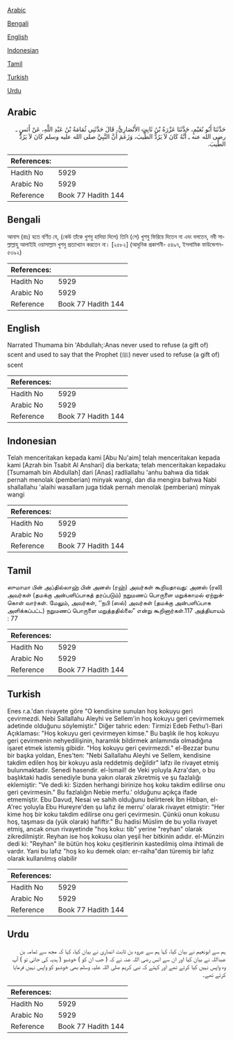 [Arabic](#arabic)

[Bengali](#bengali)

[English](#english)

[Indonesian](#indonesian)

[Tamil](#tamil)

[Turkish](#turkish)

[Urdu](#urdu)

## Arabic


<div dir="rtl" lang="ar" style={{fontSize:'larger',backgroundColor:'#f8f9fa',padding:20}}>
حَدَّثَنَا أَبُو نُعَيْمٍ، حَدَّثَنَا عَزْرَةُ بْنُ ثَابِتٍ الأَنْصَارِيُّ، قَالَ حَدَّثَنِي ثُمَامَةُ بْنُ عَبْدِ اللَّهِ، عَنْ أَنَسٍ ـ رضى الله عنه ـ أَنَّهُ كَانَ لاَ يَرُدُّ الطِّيبَ، وَزَعَمَ أَنَّ النَّبِيَّ صلى الله عليه وسلم كَانَ لاَ يَرُدُّ الطِّيبَ‏.‏
</div>
<div style={{backgroundColor:'#f8f9fa',padding:20, marginBottom: 10}}><table> <thead> <tr> <th>References:</th> <th></th> </tr> </thead> <tbody><tr><td>Hadith No</td><td>5929</td></tr><tr><td>Arabic No</td><td>5929</td></tr><tr><td>Reference</td><td>Book 77 Hadith 144</td></tr></tbody></table></div>

## Bengali


<div dir="ltr" lang="bn" style={{fontSize:'larger',backgroundColor:'#f8f9fa',padding:20}}>
আনাস (রাঃ) হতে বর্ণিত যে, (কেউ তাঁকে খুশবু হাদিয়া দিলে) তিনি (সে) খুশবু ফিরিয়ে দিতেন না এবং বলতেন, নবী সাল্লাল্লাহু আলাইহি ওয়াসাল্লাম খুশবু প্রত্যাখ্যান করতেন না। [২৫৮২] (আধুনিক প্রকাশনী- ৫৪৯৭, ইসলামিক ফাউন্ডেশন- ৫৩৯২)
</div>
<div style={{backgroundColor:'#f8f9fa',padding:20, marginBottom: 10}}><table> <thead> <tr> <th>References:</th> <th></th> </tr> </thead> <tbody><tr><td>Hadith No</td><td>5929</td></tr><tr><td>Arabic No</td><td>5929</td></tr><tr><td>Reference</td><td>Book 77 Hadith 144</td></tr></tbody></table></div>

## English


<div dir="ltr" lang="en" style={{fontSize:'larger',backgroundColor:'#f8f9fa',padding:20}}>
Narrated Thumama bin 'Abdullah;:Anas never used to refuse (a gift of) scent and used to say that the Prophet (ﷺ) never used to refuse (a gift of) scent
</div>
<div style={{backgroundColor:'#f8f9fa',padding:20, marginBottom: 10}}><table> <thead> <tr> <th>References:</th> <th></th> </tr> </thead> <tbody><tr><td>Hadith No</td><td>5929</td></tr><tr><td>Arabic No</td><td>5929</td></tr><tr><td>Reference</td><td>Book 77 Hadith 144</td></tr></tbody></table></div>

## Indonesian


<div dir="ltr" lang="id" style={{fontSize:'larger',backgroundColor:'#f8f9fa',padding:20}}>
Telah menceritakan kepada kami [Abu Nu'aim] telah menceritakan kepada kami [Azrah bin Tsabit Al Anshari] dia berkata; telah menceritakan kepadaku [Tsumamah bin Abdullah] dari [Anas] radliallahu 'anhu bahwa dia tidak pernah menolak (pemberian) minyak wangi, dan dia mengira bahwa Nabi shallallahu 'alaihi wasallam juga tidak pernah menolak (pemberian) minyak wangi
</div>
<div style={{backgroundColor:'#f8f9fa',padding:20, marginBottom: 10}}><table> <thead> <tr> <th>References:</th> <th></th> </tr> </thead> <tbody><tr><td>Hadith No</td><td>5929</td></tr><tr><td>Arabic No</td><td>5929</td></tr><tr><td>Reference</td><td>Book 77 Hadith 144</td></tr></tbody></table></div>

## Tamil


<div dir="ltr" lang="ta" style={{fontSize:'larger',backgroundColor:'#f8f9fa',padding:20}}>
ஸுமாமா பின் அப்தில்லாஹ் பின் அனஸ் (ரஹ்) அவர்கள் கூறியதாவது: அனஸ் (ரலி) அவர்கள் (தமக்கு அன்பளிப்பாகத் தரப்படும்) நறுமணப் பொருளை மறுக்காமல் ஏற்றுக்கொள் வார்கள். மேலும், அவர்கள், ‘‘நபி (ஸல்) அவர்கள் (தமக்கு அன்பளிப்பாக அளிக்கப்பட்ட) நறுமணப் பொருளை மறுத்ததில்லை” என்று கூறினார்கள்.117 அத்தியாயம் : 77
</div>
<div style={{backgroundColor:'#f8f9fa',padding:20, marginBottom: 10}}><table> <thead> <tr> <th>References:</th> <th></th> </tr> </thead> <tbody><tr><td>Hadith No</td><td>5929</td></tr><tr><td>Arabic No</td><td>5929</td></tr><tr><td>Reference</td><td>Book 77 Hadith 144</td></tr></tbody></table></div>

## Turkish


<div dir="ltr" lang="tr" style={{fontSize:'larger',backgroundColor:'#f8f9fa',padding:20}}>
Enes r.a.'dan rivayete göre "O kendisine sunulan hoş kokuyu geri çevirmezdi. Nebi Sallallahu Aleyhi ve Sellem'in hoş kokuyu geri çevirmemek adetinde olduğunu söylemiştir." Diğer tahric eden: Tirmizi Edeb Fethu'l-Bari Açıklaması: "Hoş kokuyu geri çevirmeyen kimse." Bu başlık ile hoş kokuyu geri çevirmenin nehyedilişinin, haramlık bildirmek anlamında olmadığına işaret etmek istemiş gibidir. "Hoş kokuyu geri çevirmezdi." el-Bezzar bunu bir başka yoldan, Enes'ten: "Nebi Sallallahu Aleyhi ve Sellem, kendisine takdim edilen hoş bir kokuyu asla reddetmiş değildir" lafzı ile rivayet etmiş bulunmaktadır. Senedi hasendir. el-İsmail! de Veki yoluyla Azra'dan, o bu başlıktaki hadis senediyle buna yakın olarak zikretmiş ve şu fazlalığı eklemiştir: "Ve dedi ki: Sizden herhangi birinize hoş koku takdim edilirse onu geri çevirmesin." Bu fazlalığın Nebie merfu.' olduğunu açıkça ifade etmemiştir. Ebu Davud, Nesai ve sahih olduğunu belirterek İbn Hibban, el-A'rec yoluyla Ebu Hureyre'den şu lafız ile merru' olarak rivayet etmiştir: "Her kime hoş bir koku takdim edilirse onu geri çevirmesin. Çünkü onun kokusu hoş, taşıması da (yük olarak) hafiftir." Bu hadisi Müslim de bu yolla rivayet etmiş, ancak onun rivayetinde "hoş koku: tib" yerine "reyhan" olarak zikredilmiştir. Reyhan ise hoş kokusu olan yeşil her bitkinin adıdır. el-Münzirı dedi ki: "Reyhan" ile bütün hoş koku çeşitlerinin kastedilmiş olma ihtimali de vardır. Yani bu lafız "hoş ko ku demek olan: er-raiha"dan türemiş bir lafız olarak kullanılmış olabilir
</div>
<div style={{backgroundColor:'#f8f9fa',padding:20, marginBottom: 10}}><table> <thead> <tr> <th>References:</th> <th></th> </tr> </thead> <tbody><tr><td>Hadith No</td><td>5929</td></tr><tr><td>Arabic No</td><td>5929</td></tr><tr><td>Reference</td><td>Book 77 Hadith 144</td></tr></tbody></table></div>

## Urdu


<div dir="rtl" lang="ur" style={{fontSize:'larger',backgroundColor:'#f8f9fa',padding:20}}>
ہم سے ابونعیم نے بیان کیا، کہا ہم سے عروہ بن ثابت انصاری نے بیان کیا، کہا کہ مجھ سے ثمامہ بن عبداللہ نے بیان کیا اور ان سے انس رضی اللہ عنہ نے کہ ( جب ان کو ) خوشبو ( ہدیہ کی جاتی تو ) آپ وہ واپس نہیں کیا کرتے تھے اور کہتے کہ نبی کریم صلی اللہ علیہ وسلم بھی خوشبو کو واپس نہیں فرمایا کرتے تھے۔
</div>
<div style={{backgroundColor:'#f8f9fa',padding:20, marginBottom: 10}}><table> <thead> <tr> <th>References:</th> <th></th> </tr> </thead> <tbody><tr><td>Hadith No</td><td>5929</td></tr><tr><td>Arabic No</td><td>5929</td></tr><tr><td>Reference</td><td>Book 77 Hadith 144</td></tr></tbody></table></div>